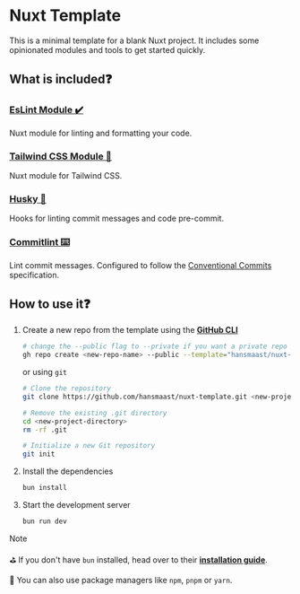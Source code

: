 # Nuxt Template
This is a minimal template for a blank Nuxt project. It includes some opinionated modules and tools to get started quickly.

## What is included❓

### [EsLint Module ✔️](https://eslint.nuxt.com/packages/module)
Nuxt module for linting and formatting your code.

### [Tailwind CSS Module 🎨](https://tailwindcss.nuxtjs.org/)
Nuxt module for Tailwind CSS.

### [Husky 🐶](https://typicode.github.io/husky/)
Hooks for linting commit messages and code pre-commit.

### [Commitlint ⌨️](https://commitlint.js.org/)
Lint commit messages. Configured to follow the [Conventional Commits](https://www.conventionalcommits.org/en/v1.0.0/) specification.

## How to use it❓
1. Create a new repo from the template using the [**GitHub CLI**](https://cli.github.com/)
    
   ```zsh
   # change the --public flag to --private if you want a private repo
   gh repo create <new-repo-name> --public --template="hansmaast/nuxt-template"
   ```

   or using `git`

   ```zsh
   # Clone the repository
   git clone https://github.com/hansmaast/nuxt-template.git <new-project-directory>
   
   # Remove the existing .git directory
   cd <new-project-directory>
   rm -rf .git
   
   # Initialize a new Git repository
   git init
   ```

2. Install the dependencies

    ```zsh
    bun install
    ```

3. Start the development server

    ```zsh
    bun run dev
    ```

> [!NOTE]
> ⛳ If you don't have `bun` installed, head over to their [**installation guide**](https://bun.sh/docs/installation).
>
> 🧶 You can also use package managers like `npm`, `pnpm` or `yarn`.
 
